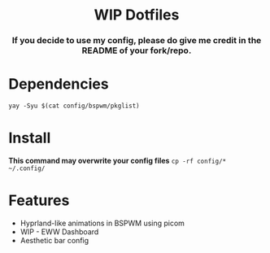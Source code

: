 <h1 align="center">WIP Dotfiles</h1>

<h3 align="center">If you decide to use my config, please do give me credit in the README of your fork/repo.</center>

# Dependencies
```yay -Syu $(cat config/bspwm/pkglist)```

# Install
**This command may overwrite your config files**
```cp -rf config/* ~/.config/```

# Features
* Hyprland-like animations in BSPWM using picom
* WIP - EWW Dashboard
* Aesthetic bar config

